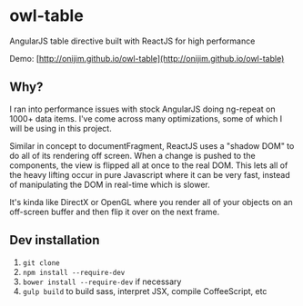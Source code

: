 owl-table
=========

AngularJS table directive built with ReactJS for high performance

Demo: [http://onijim.github.io/owl-table](http://onijim.github.io/owl-table)

## Why?

I ran into performance issues with stock AngularJS doing ng-repeat on 1000+ data items.  I've come across many optimizations, some of which I will be using in this project.

Similar in concept to documentFragment, ReactJS uses a "shadow DOM" to do all of its rendering off screen.  When a change is pushed to the components, the view is flipped all at once to the real DOM.  This lets all of the heavy lifting occur in pure Javascript where it can be very fast, instead of manipulating the DOM in real-time which is slower.

It's kinda like DirectX or OpenGL where you render all of your objects on an off-screen buffer and then flip it over on the next frame.

## Dev installation

1. `git clone`
2. `npm install --require-dev`
3. `bower install --require-dev` if necessary
4. `gulp build` to build sass, interpret JSX, compile CoffeeScript, etc
